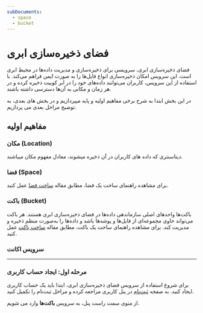```yaml
---
subDocuments:
  - space
  - bucket
---
```


# فضای ذخیره‌سازی ابری

فضای ذخیره‌سازی ابری، سرویسی برای ذخیره‌سازی و مدیریت داده‌ها در محیط ابری است. این سرویس امکان ذخیره‌سازی انواع فایل‌ها را به صورت ایمن فراهم می‌کند.
با استفاده از این سرویس، کاربران می‌توانند داده‌های خود را در ابر کوبیت ذخیره کرده و در هر زمان و مکانی به آن‌ها دسترسی داشته باشند.

در این بخش ابتدا به شرح برخی مفاهیم اولیه و پایه میپردازیم و در بخش های بعدی، به توضیح مراحل بعدی می پردازیم.

## مفاهیم اولیه

### مکان (Location)

دیتاسنتری که داده های کاربران در آن ذخیره میشوند، معادل مفهوم مکان میباشند.

### فضا (Space)

برای مشاهده راهنمای ساخت یک فضا، مطابق مقاله [ساخت فضا](space) عمل کنید.

### باکت (Bucket)

باکت‌ها واحدهای اصلی سازماندهی داده‌ها در فضای ذخیره‌سازی ابری هستند. هر باکت می‌تواند حاوی مجموعه‌ای از فایل‌ها و پوشه‌ها باشد و داده‌ها را به‌صورت منظم ذخیره و مدیریت کند.
برای مشاهده راهنمای ساخت یک باکت، مطابق مقاله [ساخت باکت](bucket) عمل کنید.

### سرویس اکانت

---

### مرحله اول: ایجاد حساب کاربری

برای شروع استفاده از سرویس فضای ذخیره‌سازی ابری، ابتدا باید یک حساب کاربری ایجاد کنید. به صفحه [ثبت‌نام](https://auth.kubit.ir/fa/register/) در پنل کاربری مراجعه کرده و مراحل ثبت‌نام را تکمیل کنید.

از منوی سمت راست پنل، به سرویس **باکت‌ها** وارد می شویم.
